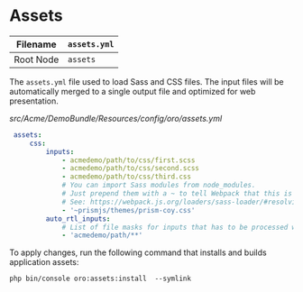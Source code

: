 # Assets

| Filename   | `assets.yml`   |
|------------|----------------|
| Root Node  | `assets`       |

The `assets.yml` file used to load Sass and CSS files. The input files will be
automatically merged to a single output file and optimized for web presentation.

*src/Acme/DemoBundle/Resources/config/oro/assets.yml*
```yaml
 assets:
     css:
         inputs:
             - acmedemo/path/to/css/first.scss
             - acmedemo/path/to/css/second.scss
             - acmedemo/path/to/css/third.css
             # You can import Sass modules from node_modules.
             # Just prepend them with a ~ to tell Webpack that this is not a relative import.
             # See: https://webpack.js.org/loaders/sass-loader/#resolving-import-at-rules
             - '~prismjs/themes/prism-coy.css'
         auto_rtl_inputs:
             # List of file masks for inputs that has to be processed with RTL plugin
             - 'acmedemo/path/**'
```

To apply changes, run the following command that installs and builds application assets:

```none
php bin/console oro:assets:install  --symlink
```

